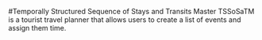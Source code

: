 #Temporally Structured Sequence of Stays and Transits Master
TSSoSaTM is a tourist travel planner that allows users to create a list of events and assign them time.